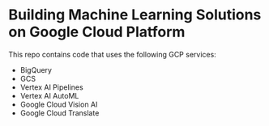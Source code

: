 # Building Machine Learning Solutions on Google Cloud Platform

This repo contains code that uses the following GCP services:

- BigQuery
- GCS
- Vertex AI Pipelines
- Vertex AI AutoML
- Google Cloud Vision AI
- Google Cloud Translate
